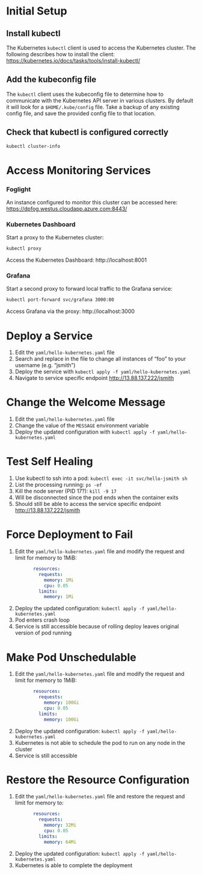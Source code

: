 
# Initial Setup

## Install kubectl
The Kubernetes `kubectl` client is used to access the Kubernetes cluster. The following describes
how to install the client:
https://kubernetes.io/docs/tasks/tools/install-kubectl/

## Add the kubeconfig file
The `kubectl` client uses the kubeconfig file to determine how to communicate with the Kubernetes
API server in various clusters. By default it will look for a `$HOME/.kube/config` file. Take a
backup of any existing config file, and save the provided config file to that location.

## Check that kubectl is configured correctly
```bash
kubectl cluster-info
```

# Access Monitoring Services

### Foglight
An instance configured to monitor this cluster can be accessed here: 
https://dpfog.westus.cloudapp.azure.com:8443/

### Kubernetes Dashboard
Start a proxy to the Kubernetes cluster:
```bash
kubectl proxy
```
Access the Kubernetes Dashboard: http://localhost:8001 

### Grafana
Start a second proxy to forward local traffic to the Grafana service:
```bash
kubectl port-forward svc/grafana 3000:80 
```
Access Grafana via the proxy: http://localhost:3000 


# Deploy a Service

1. Edit the `yaml/hello-kubernetes.yaml` file
2. Search and replace in the file to change all instances of “foo” to your username (e.g. “jsmith”)
3. Deploy the service with `kubectl apply -f yaml/hello-kubernetes.yaml`
4. Navigate to service specific endpoint http://13.88.137.222/jsmith

# Change the Welcome Message

1. Edit the `yaml/hello-kubernetes.yaml` file
2. Change the value of the `MESSAGE` environment variable
3. Deploy the updated configuration with `kubectl apply -f yaml/hello-kubernetes.yaml`

# Test Self Healing

1. Use kubectl to ssh into a pod: `kubectl exec -it svc/hello-jsmith sh`
2. List the processing running: `ps -ef`
3. Kill the node server (PID 17?): `kill -9 17`
4. Will be disconnected since the pod ends when the container exits
5. Should still be able to access the service specific endpoint http://13.88.137.222/jsmith

# Force Deployment to Fail
1. Edit the `yaml/hello-kubernetes.yaml` file and modify the request and limit for memory to 1MiB:
```yaml
          resources:
            requests:
              memory: 1Mi
              cpu: 0.05
            limits:
              memory: 1Mi
```
2. Deploy the updated configuration: `kubectl apply -f yaml/hello-kubernetes.yaml`
3. Pod enters crash loop
4. Service is still accessible because of rolling deploy leaves original version of pod running

# Make Pod Unschedulable
1. Edit the `yaml/hello-kubernetes.yaml` file and modify the request and limit for memory to 1MiB:
```yaml
          resources:
            requests:
              memory: 100Gi
              cpu: 0.05
            limits:
              memory: 100Gi
```
2. Deploy the updated configuration: `kubectl apply -f yaml/hello-kubernetes.yaml`
3. Kubernetes is not able to schedule the pod to run on any node in the cluster
4. Service is still accessible

# Restore the Resource Configuration
1. Edit the `yaml/hello-kubernetes.yaml` file and restore the request and limit for memory to:
```yaml
          resources:
            requests:
              memory: 32Mi
              cpu: 0.05
            limits:
              memory: 64Mi
```
2. Deploy the updated configuration: `kubectl apply -f yaml/hello-kubernetes.yaml`
3. Kubernetes is able to complete the deployment

